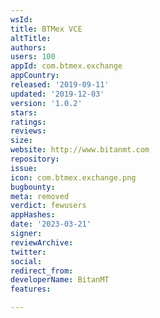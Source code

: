 ```yaml
---
wsId: 
title: BTMex VCE
altTitle: 
authors: 
users: 100
appId: com.btmex.exchange
appCountry: 
released: '2019-09-11'
updated: '2019-12-03'
version: '1.0.2'
stars: 
ratings: 
reviews: 
size: 
website: http://www.bitanmt.com
repository: 
issue: 
icon: com.btmex.exchange.png
bugbounty: 
meta: removed
verdict: fewusers
appHashes: 
date: '2023-03-21'
signer: 
reviewArchive: 
twitter: 
social: 
redirect_from: 
developerName: BitanMT
features: 

---
```


